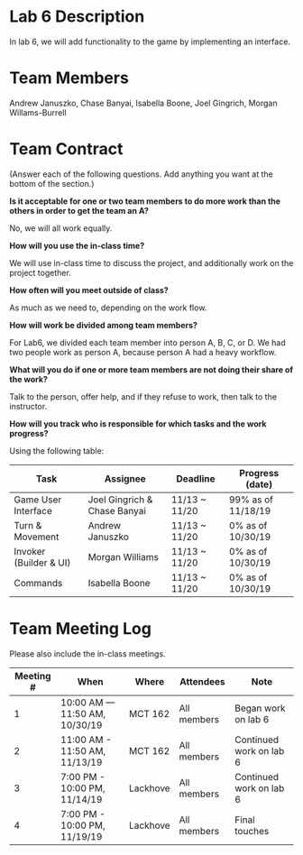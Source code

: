 ﻿# Lab 6 Description
In lab 6, we will add functionality to the game by implementing an interface. 

# Team Members 
Andrew Januszko, Chase Banyai, Isabella Boone, Joel Gingrich, Morgan Willams-Burrell


# Team Contract


(Answer each of the following questions. Add anything you want at the bottom of
the section.)

**Is it acceptable for one or two team members to do more work than the others
in order to get the team an A?**

No, we will all work equally.

**How will you use the in-class time?**

We will use in-class time to discuss the project, and additionally work
on the project together.  

**How often will you meet outside of class?**

As much as we need to, depending on the work flow.  

**How will work be divided among team members?**

For Lab6, we divided each team member into person A, B, C, or D. We had two people 
work as person A, because person A had a heavy workflow.  

**What will you do if one or more team members are not doing their share of the work?**

Talk to the person, offer help, and if they refuse to work, then talk to the instructor.  

**How will you track who is responsible for which tasks and the work progress?**

Using the following table:

| Task | Assignee | Deadline | Progress (date) |
|---|---|---|---|
| Game User Interface | Joel Gingrich & Chase Banyai | 11/13 ~ 11/20 | 99% as of 11/18/19 |
| Turn & Movement | Andrew Januszko | 11/13 ~ 11/20 | 0% as of 10/30/19 |
| Invoker (Builder & UI) | Morgan Williams | 11/13 ~ 11/20 | 0% as of 10/30/19 |
| Commands | Isabella Boone | 11/13 ~ 11/20 | 0% as of 10/30/19 |

# Team Meeting Log

Please also include the in-class meetings.

| Meeting # | When | Where | Attendees | Note |
|---|---|---|---|---|
| 1 | 10:00 AM — 11:50 AM, 10/30/19 | MCT 162 | All members | Began work on lab 6 |
| 2 | 11:00 AM - 11:50 AM, 11/13/19 | MCT 162 | All members | Continued work on lab 6 |
| 3 | 7:00 PM - 10:00 PM, 11/14/19 | Lackhove | All members | Continued work on lab 6 |
| 4 | 7:00 PM - 10:00 PM, 11/19/19 | Lackhove | All members | Final touches | 